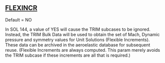 ## [FLEXINCR](https://help.hexagonmi.com/bundle/MSC_Nastran_2022.4/page/Nastran_Combined_Book/qrg/parameters/TOC.FLEXINCR.xhtml)

Default = NO

In SOL 144, a value of YES will cause the TRIM subcases to be ignored. Instead, the TRIM Bulk Data will be used to obtain the set of Mach, Dynamic pressure and symmetry values for Unit Solutions (Flexible Increments). These data can be archived in the aeroelastic database for subsequent reuse. (Flexible Increments are always computed. This param merely avoids the TRIM subcase if these increments are all that is required.)

